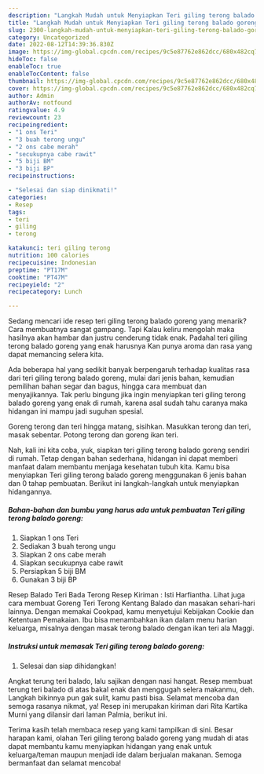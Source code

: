 ```yaml
---
description: "Langkah Mudah untuk Menyiapkan Teri giling terong balado gorengAnti Ribet"
title: "Langkah Mudah untuk Menyiapkan Teri giling terong balado gorengAnti Ribet"
slug: 2300-langkah-mudah-untuk-menyiapkan-teri-giling-terong-balado-gorenganti-ribet
category: Uncategorized
date: 2022-08-12T14:39:36.830Z
image: https://img-global.cpcdn.com/recipes/9c5e87762e862dcc/680x482cq70/teri-giling-terong-balado-goreng-foto-resep-utama.jpg
hideToc: false
enableToc: true
enableTocContent: false
thumbnail: https://img-global.cpcdn.com/recipes/9c5e87762e862dcc/680x482cq70/teri-giling-terong-balado-goreng-foto-resep-utama.jpg
cover: https://img-global.cpcdn.com/recipes/9c5e87762e862dcc/680x482cq70/teri-giling-terong-balado-goreng-foto-resep-utama.jpg
author: Admin
authorAv: notfound
ratingvalue: 4.9
reviewcount: 23
recipeingredient:
- "1 ons Teri"
- "3 buah terong ungu"
- "2 ons cabe merah"
- "secukupnya cabe rawit"
- "5 biji BM"
- "3 biji BP"
recipeinstructions:

- "Selesai dan siap dinikmati!"
categories:
- Resep
tags:
- teri
- giling
- terong

katakunci: teri giling terong 
nutrition: 100 calories
recipecuisine: Indonesian
preptime: "PT17M"
cooktime: "PT47M"
recipeyield: "2"
recipecategory: Lunch

---
```



Sedang mencari ide resep teri giling terong balado goreng yang menarik? Cara membuatnya sangat gampang. Tapi Kalau keliru mengolah maka hasilnya akan hambar dan justru cenderung tidak enak. Padahal teri giling terong balado goreng yang enak harusnya Kan punya aroma dan rasa yang dapat memancing selera kita.


Ada beberapa hal yang sedikit banyak berpengaruh terhadap kualitas rasa dari teri giling terong balado goreng, mulai dari jenis bahan, kemudian pemilihan bahan segar dan bagus, hingga cara membuat dan menyajikannya. Tak perlu bingung jika ingin menyiapkan teri giling terong balado goreng yang enak di rumah, karena asal sudah tahu caranya maka hidangan ini mampu jadi suguhan spesial.

Goreng terong dan teri hingga matang, sisihkan. Masukkan terong dan teri, masak sebentar. Potong terong dan goreng ikan teri.


Nah, kali ini kita coba, yuk, siapkan teri giling terong balado goreng sendiri di rumah. Tetap dengan bahan sederhana, hidangan ini dapat memberi manfaat dalam membantu menjaga kesehatan tubuh kita. Kamu bisa menyiapkan Teri giling terong balado goreng menggunakan 6 jenis bahan dan 0 tahap pembuatan. Berikut ini langkah-langkah untuk menyiapkan hidangannya.

<!--inarticleads1-->

##### Bahan-bahan dan bumbu yang harus ada untuk pembuatan Teri giling terong balado goreng:

1. Siapkan 1 ons Teri
1. Sediakan 3 buah terong ungu
1. Siapkan 2 ons cabe merah
1. Siapkan secukupnya cabe rawit
1. Persiapkan 5 biji BM
1. Gunakan 3 biji BP


Resep Balado Teri Bada Terong Resep Kiriman : Isti Harfiantha. Lihat juga cara membuat Goreng Teri Terong Kentang Balado dan masakan sehari-hari lainnya. Dengan memakai Cookpad, kamu menyetujui Kebijakan Cookie dan Ketentuan Pemakaian. Ibu bisa menambahkan ikan dalam menu harian keluarga, misalnya dengan masak terong balado dengan ikan teri ala Maggi. 

<!--inarticleads2-->

##### Instruksi untuk memasak Teri giling terong balado goreng:


1. Selesai dan siap dihidangkan!

Angkat terung teri balado, lalu sajikan dengan nasi hangat. Resep membuat terung teri balado di atas bakal enak dan menggugah selera makanmu, deh. Langkah bikinnya pun gak sulit, kamu pasti bisa. Selamat mencoba dan semoga rasanya nikmat, ya! Resep ini merupakan kiriman dari Rita Kartika Murni yang dilansir dari laman Palmia, berikut ini. 

Terima kasih telah membaca resep yang kami tampilkan di sini. Besar harapan kami, olahan Teri giling terong balado goreng yang mudah di atas dapat membantu kamu menyiapkan hidangan yang enak untuk keluarga/teman maupun menjadi ide dalam berjualan makanan. Semoga bermanfaat dan selamat mencoba!
